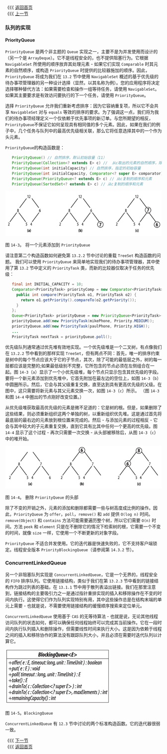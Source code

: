 《《《 [返回首页](../README.md)       <br/>
《《《 [上一节](01_Using_the_Methods_of_Queue.md)

### 队列的实现

#### PriorityQueue

`PriorityQueue` 是两个非主题的 `Queue` 实现之一，主要不是为并发使用而设计的（另一个是 `ArrayDeque`）。它不是线程安全的，也不提供阻塞行为。它根据 `NavigableSet` 所使用的顺序放弃其处理元素 - 如果它们实现 `Comparable` 时其元素的自然顺序，或构造 `PriorityQueue` 时提供的比较器施加的顺序。因此，`PriorityQueue` 将成为我们在 `13.2` 节中使用 `NavigableSet` 概述的基于优先级的待办事项管理器的另一种设计选择（显然，以其名称为例）。您的应用程序将决定选择哪种替代方法：如果需要检查和操作一组等待任务，请使用 `NavigableSet`。如果其主要要求是有效访问要执行的下一个任务，请使用 `PriorityQueue`。

选择 `PriorityQueue` 允许我们重新考虑排序：因为它容纳重复项，所以它不会共享 `NavigableSet` 对与 `equals` 等效的排序的要求。为了强调这一点，我们将为我们的待办事项经理定义一个仅依赖于优先事项的新订单。与您所期望的相反，`PriorityQueue`不保证它如何呈现具有相同值的多个元素。因此，如果在我们的例子中，几个任务与队列中的最高优先级相关联，那么它将任意选择其中的一个作为头元素。

`PriorityQueue`的构造函数是：

```java
   PriorityQueue() // 自然排序，默认初始容量（11）
   PriorityQueue(Collection<? extends E> c) //  从c取出的元素的自然顺序，除非c是PriorityQueue或SortedSet，在这种情况下，复制c的顺序
   PriorityQueue(int initialCapacity) // 自然排序，指定的初始容量
   PriorityQueue(int initialCapacity, Comparator<? super E> comparator) // 比较器排序，指定初始容量
   PriorityQueue(PriorityQueue<? extends E> c) // 从c复制的顺序和元素
   PriorityQueue(SortedSet<? extends E> c) // 从c复制的顺序和元素
```

![](14_3.png)

图 `14-3`。 将一个元素添加到 `PriorityQueue`

请注意第二个构造函数如何避免第 `13.2.2` 节中讨论的重载 `TreeSet` 构造函数的问题。 我们可以使用 `PriorityQueue` 来简单地实现我们的待办事项管理器，其中使用了第 `13.2` 节中定义的 `PriorityTask` 类，而新的比较器仅取决于任务的优先级：

```java
   final int INITIAL_CAPACITY = 10;
   Comparator<PriorityTask> priorityComp = new Comparator<PriorityTask>() {
     public int compare(PriorityTask o1, PriorityTask o2) {
       return o1.getPriority().compareTo(o2.getPriority());
     }
   };
   Queue<PriorityTask> priorityQueue = new PriorityQueue<PriorityTask>(INITIAL_CAPACITY, priorityComp);
   priorityQueue.add(new PriorityTask(mikePhone, Priority.MEDIUM));
   priorityQueue.add(new PriorityTask(paulPhone, Priority.HIGH));
   ...
   PriorityTask nextTask = priorityQueue.poll();
```

优先级队列通常通过优先堆有效地实现。一个优先级堆是一个二叉树，有点像我们在 `13.2.2` 节中看到的那样实现 `TreeSet`，但有两点不同：首先，唯一的排序约束是树中的每个节点应该大于它的子节点，其次，除了可能的最低层之外，树的每一层都应该是完整的;如果最低级别不完整，它所包含的节点必须在左侧组合在一起。图 `14-3`（`a`）显示了一个小优先级堆，每个节点只显示包含其优先级的字段。要将一个新元素添加到优先堆中，它首先附加在最左边的空位上，如图 `14-3`（`b`）中圆圈所示。然后，它会与其父级重复交换，直至达到具有更高优先级的父级。在图中，这只需要将新元素与其父元素交换一次，如图 `14-3`（`c`）所示。 （图 `14-3` 和图 `14-4` 中圈出的节点刚好改变位置。）

从优先级堆获取最高优先级的元素是微不足道的：它是树的根。但是，如果删除了这些结果，则必须重新组织这两个单独的树，以重新组织优先堆。这是通过首先将最底层的最右边的元素放到根位置来完成的。然后 - 与添加元素的过程相反 - 它会与其中较大的子元素重复交换，直到它具有比其中任何一个更高的优先级。图 `14-4` 显示了这个过程 - 再次只需要一次交换 - 从头部被移除后，从图 `14-3`（`c`）中的堆开始。

![](14_4.png)

图 `14-4`。 删除 `PriorityQueue` 的头部

除了不变的开销之外，元素的添加和删除都需要一些与树高度成比例的操作。因此，`PriorityQueue` 为 `offer`，`poll`，`remove()` 和 `add` 提供 `O(log n)` 时间。`remove(Object)` 和 `contains` 方法可能需要遍历整个树，所以它们需要 `O(n)` 时间。方法 `peek` 和 `element` 只是在不删除它的情况下检索树的根，它需要一个不变的时间，就像 `size` 一样，它使用一个不断更新的对象字段。

`PriorityQueue` 不适合并发使用。它的迭代器是快速失败的，它不支持客户端锁定。线程安全版本 `PriorityBlockingQueue`（请参阅第 `14.3.2` 节）。

### ConcurrentLinkedQueue

另一个非阻塞队列实现是 `ConcurrentLinkedQueue`，它是一个无界的，线程安全的 `FIFO` 排序队列。它使用链接结构，类似于我们在第 `13.2.3` 节中看到的链接结构作为跳过列表的基础，在 `13.1.1` 节中用于散列表溢出链接。我们在那里注意到，链接结构的主要吸引力之一是通过指针重排实现的插入和移除操作在不变的时间内执行。这使得它们作为队列实现特别有用，其中这些操作总是在结构末端的单元上需要 - 也就是说，不需要使用链接结构的缓慢顺序搜索来定位单元。

`ConcurrentLinkedQueue` 使用基于 `CAS` 的无等待算法 - 也就是说，无论其他线程访问队列的状态如何，都可以确保任何线程始终可以完成其当前操作。它在一段时间内执行队列插入和删除操作，但需要线性时间来执行大小。这是因为依赖于线程之间的插入和移除协作的算法没有跟踪队列大小，并且必须在需要时迭代队列以计算它。

![](14_5.png)

图 `14-5`。`BlockingQueue`

`ConcurrentLinkedQueue` 有 `12.3` 节中讨论的两个标准构造函数。它的迭代器很弱一致。

《《《 [下一节](03_BlockingQueue.md)      <br/>
《《《 [返回首页](../README.md)